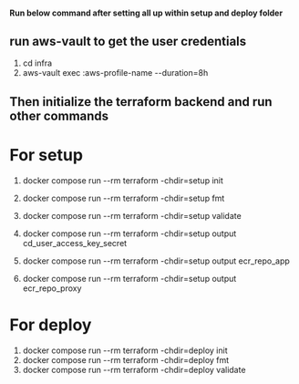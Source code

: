 #### Run below command after setting all up within setup and deploy folder

## run aws-vault to get the user credentials

1. cd infra
2. aws-vault exec :aws-profile-name --duration=8h

## Then initialize the terraform backend and run other commands

# For setup

1. docker compose run --rm terraform -chdir=setup init
2. docker compose run --rm terraform -chdir=setup fmt
3. docker compose run --rm terraform -chdir=setup validate

4. docker compose run --rm terraform -chdir=setup output cd_user_access_key_secret
5. docker compose run --rm terraform -chdir=setup output ecr_repo_app
6. docker compose run --rm terraform -chdir=setup output ecr_repo_proxy

# For deploy

1. docker compose run --rm terraform -chdir=deploy init
2. docker compose run --rm terraform -chdir=deploy fmt
3. docker compose run --rm terraform -chdir=deploy validate
